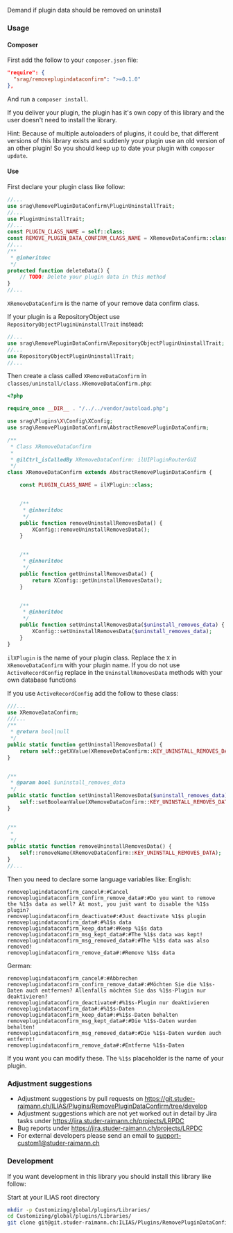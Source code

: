 Demand if plugin data should be removed on uninstall

### Usage

#### Composer
First add the follow to your `composer.json` file:
```json
"require": {
  "srag/removeplugindataconfirm": ">=0.1.0"
},
```

And run a `composer install`.

If you deliver your plugin, the plugin has it's own copy of this library and the user doesn't need to install the library.

Hint: Because of multiple autoloaders of plugins, it could be, that different versions of this library exists and suddenly your plugin use an old version of an other plugin! So you should keep up to date your plugin with `composer update`.

#### Use
First declare your plugin class like follow:
```php
//...
use srag\RemovePluginDataConfirm\PluginUninstallTrait;
//...
use PluginUninstallTrait;
//...
const PLUGIN_CLASS_NAME = self::class;
const REMOVE_PLUGIN_DATA_CONFIRM_CLASS_NAME = XRemoveDataConfirm::class;
//...
/**
 * @inheritdoc
 */
protected function deleteData() {
	// TODO: Delete your plugin data in this method
}
//...
```
`XRemoveDataConfirm` is the name of your remove data confirm class.

If your plugin is a RepositoryObject use `RepositoryObjectPluginUninstallTrait` instead:
```php
//...
use srag\RemovePluginDataConfirm\RepositoryObjectPluginUninstallTrait;
//...
use RepositoryObjectPluginUninstallTrait;
//...
```

Then create a class called `XRemoveDataConfirm` in `classes/uninstall/class.XRemoveDataConfirm.php`:
```php
<?php

require_once __DIR__ . "/../../vendor/autoload.php";

use srag\Plugins\X\Config\XConfig;
use srag\RemovePluginDataConfirm\AbstractRemovePluginDataConfirm;

/**
 * Class XRemoveDataConfirm
 *
 * @ilCtrl_isCalledBy XRemoveDataConfirm: ilUIPluginRouterGUI
 */
class XRemoveDataConfirm extends AbstractRemovePluginDataConfirm {

	const PLUGIN_CLASS_NAME = ilXPlugin::class;


	/**
	 * @inheritdoc
	 */
	public function removeUninstallRemovesData() {
		XConfig::removeUninstallRemovesData();
	}


	/**
	 * @inheritdoc
	 */
	public function getUninstallRemovesData() {
		return XConfig::getUninstallRemovesData();
	}


	/**
	 * @inheritdoc
	 */
	public function setUninstallRemovesData($uninstall_removes_data) {
		XConfig::setUninstallRemovesData($uninstall_removes_data);
	}
}

```
`ilXPlugin` is the name of your plugin class.
Replace the `X` in `XRemoveDataConfirm` with your plugin name.
If you do not use `ActiveRecordConfig` replace in the `UninstallRemovesData` methods with your own database functions

If you use `ActiveRecordConfig` add the follow to these class:
```php
///...
use XRemoveDataConfirm;
///...
/**
 * @return bool|null
 */
public static function getUninstallRemovesData() {
	return self::getXValue(XRemoveDataConfirm::KEY_UNINSTALL_REMOVES_DATA, XRemoveDataConfirm::DEFAULT_UNINSTALL_REMOVES_DATA);
}


/**
 * @param bool $uninstall_removes_data
 */
public static function setUninstallRemovesData($uninstall_removes_data) {
	self::setBooleanValue(XRemoveDataConfirm::KEY_UNINSTALL_REMOVES_DATA, $uninstall_removes_data);
}


/**
 *
 */
public static function removeUninstallRemovesData() {
	self::removeName(XRemoveDataConfirm::KEY_UNINSTALL_REMOVES_DATA);
}
//...
```

Then you need to declare some language variables like:
English:
```
removeplugindataconfirm_cancel#:#Cancel
removeplugindataconfirm_confirm_remove_data#:#Do you want to remove the %1$s data as well? At most, you just want to disable the %1$s plugin?
removeplugindataconfirm_deactivate#:#Just deactivate %1$s plugin
removeplugindataconfirm_data#:#%1$s data
removeplugindataconfirm_keep_data#:#Keep %1$s data
removeplugindataconfirm_msg_kept_data#:#The %1$s data was kept!
removeplugindataconfirm_msg_removed_data#:#The %1$s data was also removed!
removeplugindataconfirm_remove_data#:#Remove %1$s data
```
German:
```
removeplugindataconfirm_cancel#:#Abbrechen
removeplugindataconfirm_confirm_remove_data#:#Möchten Sie die %1$s-Daten auch entfernen? Allenfalls möchten Sie das %1$s-Plugin nur deaktivieren?
removeplugindataconfirm_deactivate#:#%1$s-Plugin nur deaktivieren
removeplugindataconfirm_data#:#%1$s-Daten
removeplugindataconfirm_keep_data#:#%1$s-Daten behalten
removeplugindataconfirm_msg_kept_data#:#Die %1$s-Daten wurden behalten!
removeplugindataconfirm_msg_removed_data#:#Die %1$s-Daten wurden auch entfernt!
removeplugindataconfirm_remove_data#:#Entferne %1$s-Daten
```
If you want you can modify these. The `%1$s` placeholder is the name of your plugin.

### Adjustment suggestions
* Adjustment suggestions by pull requests on https://git.studer-raimann.ch/ILIAS/Plugins/RemovePluginDataConfirm/tree/develop
* Adjustment suggestions which are not yet worked out in detail by Jira tasks under https://jira.studer-raimann.ch/projects/LRPDC
* Bug reports under https://jira.studer-raimann.ch/projects/LRPDC
* For external developers please send an email to support-custom1@studer-raimann.ch

### Development
If you want development in this library you should install this library like follow:

Start at your ILIAS root directory 
```bash
mkdir -p Customizing/global/plugins/Libraries/  
cd Customizing/global/plugins/Libraries/  
git clone git@git.studer-raimann.ch:ILIAS/Plugins/RemovePluginDataConfirm.git RemovePluginDataConfirm
```
